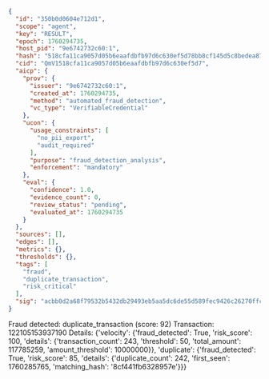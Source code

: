 ```json
{
  "id": "350b0d0604e712d1",
  "scope": "agent",
  "key": "RESULT",
  "epoch": 1760294735,
  "host_pid": "9e6742732c60:1",
  "hash": "518cfa11ca9057d05b6eaafdbfb97d6c630ef5d78bb8cf145d5c8bedea874323",
  "cid": "QmV1518cfa11ca9057d05b6eaafdbfb97d6c630ef5d7",
  "aicp": {
    "prov": {
      "issuer": "9e6742732c60:1",
      "created_at": 1760294735,
      "method": "automated_fraud_detection",
      "vc_type": "VerifiableCredential"
    },
    "ucon": {
      "usage_constraints": [
        "no_pii_export",
        "audit_required"
      ],
      "purpose": "fraud_detection_analysis",
      "enforcement": "mandatory"
    },
    "eval": {
      "confidence": 1.0,
      "evidence_count": 0,
      "review_status": "pending",
      "evaluated_at": 1760294735
    }
  },
  "sources": [],
  "edges": [],
  "metrics": {},
  "thresholds": {},
  "tags": [
    "fraud",
    "duplicate_transaction",
    "risk_critical"
  ],
  "sig": "acbb0d2a68f79532b5432db29493eb5aa5dc6de55d589fec9426c26270ffca70"
}
```

Fraud detected: duplicate_transaction (score: 92)
Transaction: 122105153937190
Details: {'velocity': {'fraud_detected': True, 'risk_score': 100, 'details': {'transaction_count': 243, 'threshold': 50, 'total_amount': 117785259, 'amount_threshold': 10000000}}, 'duplicate': {'fraud_detected': True, 'risk_score': 85, 'details': {'duplicate_count': 242, 'first_seen': 1760285765, 'matching_hash': '8cf441fb6328957e'}}}